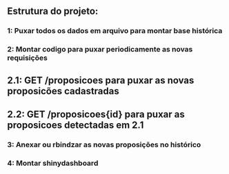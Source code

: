 ## Estrutura do projeto:

### 1: Puxar todos os dados em arquivo para montar base histórica
### 2: Montar codigo para puxar periodicamente as novas requisições
## 2.1: GET /proposicoes para puxar as novas proposicões cadastradas
## 2.2: GET /proposicoes{id} para puxar as proposicoes detectadas em 2.1
### 3: Anexar ou rbindzar as novas proposições no histórico
### 4: Montar shinydashboard